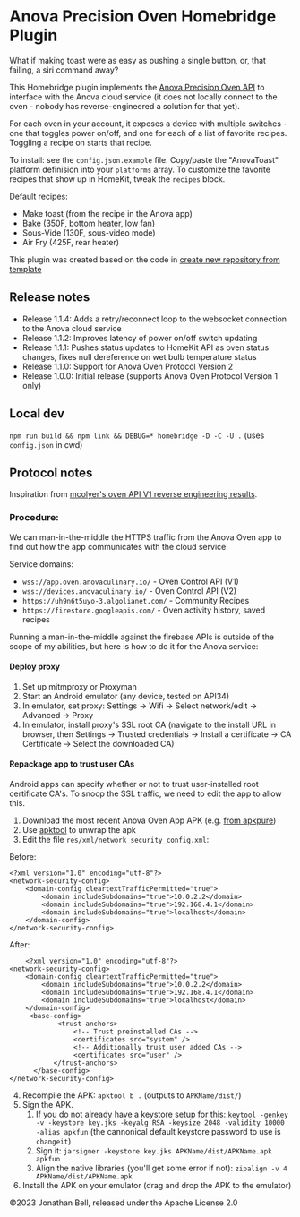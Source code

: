 # Anova Precision Oven Homebridge Plugin
What if making toast were as easy as pushing a single button, or, that failing, a siri command away?

This Homebridge plugin implements the [Anova Precision Oven API](https://mcolyer.github.io/anova-oven-api/#introduction) to interface with the Anova cloud service (it does not locally connect to the oven - nobody has reverse-engineered a solution for that yet).

For each oven in your account, it exposes a device with multiple switches - one that toggles power on/off, and one for each of a list of favorite recipes. Toggling a recipe on starts that recipe. 

To install: see the `config.json.example` file. Copy/paste the "AnovaToast" platform definision into your `platforms` array. To customize the favorite recipes that show up in HomeKit, tweak the `recipes` block. 

Default recipes:
* Make toast (from the recipe in the Anova app)
* Bake (350F, bottom heater, low fan)
* Sous-Vide (130F, sous-video mode)
* Air Fry (425F, rear heater)

This plugin was created based on the code in [create new repository from template](https://github.com/homebridge/homebridge-plugin-template/generate)

## Release notes
- Release 1.1.4: Adds a retry/reconnect loop to the websocket connection to the Anova cloud service
- Release 1.1.2: Improves latency of power on/off switch updating
- Release 1.1.1: Pushes status updates to HomeKit API as oven status changes, fixes null dereference on wet bulb temperature status
- Release 1.1.0: Support for Anova Oven Protocol Version 2
- Release 1.0.0: Initial release (supports Anova Oven Protocol Version 1 only)

## Local dev 
`npm run build && npm link && DEBUG=* homebridge -D -C -U .` (uses `config.json` in cwd)

## Protocol notes
Inspiration from [mcolyer's oven API V1 reverse engineering results](https://mcolyer.github.io/anova-oven-api/).

### Procedure:
We can man-in-the-middle the HTTPS traffic from the Anova Oven app to find out how the app communicates with the cloud service.

Service domains:
* `wss://app.oven.anovaculinary.io/` - Oven Control API (V1)
* `wss://devices.anovaculinary.io/` - Oven Control API (V2)
* `https://uh9n6t5uyo-3.algolianet.com/` - Community Recipes
* `https://firestore.googleapis.com/` - Oven activity history, saved recipes

Running a man-in-the-middle against the firebase APIs is outside of the scope of my abilities, but here is how to do it for the Anova service:
#### Deploy proxy
1. Set up mitmproxy or Proxyman
2. Start an Android emulator (any device, tested on API34)
3. In emulator, set proxy: Settings -> Wifi -> Select network/edit -> Advanced -> Proxy
4. In emulator, install proxy's SSL root CA (navigate to the install URL in browser, then Settings -> Trusted credentials -> Install a certificate -> CA Certificate -> Select the downloaded CA)

#### Repackage app to trust user CAs
Android apps can specify whether or not to trust user-installed root certificate CA's. To snoop the SSL traffic, we need to edit the app to allow this.

1. Download the most recent Anova Oven App APK (e.g. [from apkpure](https://m.apkpure.com/anova-oven/com.anovaculinary.anovaoven))
2. Use [apktool](https://apktool.org) to unwrap the apk
3. Edit the file `res/xml/network_security_config.xml`:

Before: 
```
<?xml version="1.0" encoding="utf-8"?>
<network-security-config>
    <domain-config cleartextTrafficPermitted="true">
        <domain includeSubdomains="true">10.0.2.2</domain>
        <domain includeSubdomains="true">192.168.4.1</domain>
        <domain includeSubdomains="true">localhost</domain>
    </domain-config>
</network-security-config>
```
After:

```
    <?xml version="1.0" encoding="utf-8"?>
<network-security-config>
    <domain-config cleartextTrafficPermitted="true">
        <domain includeSubdomains="true">10.0.2.2</domain>
        <domain includeSubdomains="true">192.168.4.1</domain>
        <domain includeSubdomains="true">localhost</domain>
    </domain-config>
     <base-config>
            <trust-anchors>
                <!-- Trust preinstalled CAs -->
                <certificates src="system" />
                <!-- Additionally trust user added CAs -->
                <certificates src="user" />
           </trust-anchors>
      </base-config>
</network-security-config>
```
4. Recompile the APK: `apktool b .` (outputs to `APKName/dist/`)
5. Sign the APK.
    1. If you do not already have a keystore setup for this: `keytool -genkey -v -keystore key.jks -keyalg RSA -keysize 2048 -validity 10000 -alias apkfun` (the cannonical default keystore password to use is `changeit`)
    2. Sign it: `jarsigner -keystore key.jks APKName/dist/APKName.apk apkfun`
    3. Align the native libraries (you'll get some error if not): `zipalign -v 4 APKName/dist/APKName.apk`
6. Install the APK on your emulator (drag and drop the APK to the emulator)


©2023 Jonathan Bell, released under the Apache License 2.0
